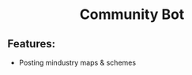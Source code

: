 <div align="center">
    <h1>Community Bot</h1>
</div>

## Features:

* Posting mindustry maps & schemes